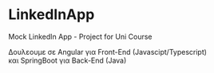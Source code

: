 # LinkedInApp
Mock LinkedIn App - Project for Uni Course


Δουλεουμε σε Angular για Front-End (Javascipt/Typescript)<br>
και SpringBoot για Back-End (Java)